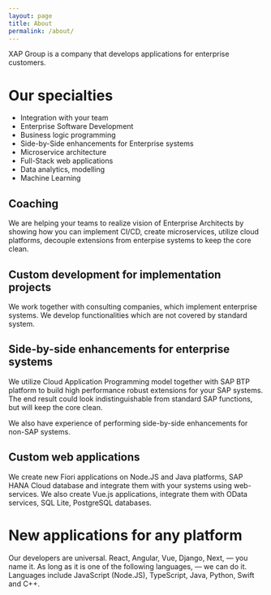 ```yaml
---
layout: page
title: About
permalink: /about/
---
```


XAP Group is a company that develops applications for enterprise customers. 

# Our specialties

- Integration with your team
- Enterprise Software Development
- Business logic programming
- Side-by-Side enhancements for Enterprise systems
- Microservice architecture
- Full-Stack web applications
- Data analytics, modelling
- Machine Learning

## Coaching

We are helping your teams to realize vision of Enterprise Architects by showing how you can implement CI/CD, create microservices, utilize cloud platforms, decouple extensions from enterpise systems to keep the core clean.

## Custom development for implementation projects

We work together with consulting companies, which implement enterprise systems. We develop functionalities which are not covered by standard system.

## Side-by-side enhancements for enterprise systems

We utilize Cloud Application Programming model together with SAP BTP platform to build high performance robust extensions for your SAP systems. The end result could look indistinguishable from standard SAP functions, but will keep the core clean.

We also have experience of performing side-by-side enhancements for non-SAP systems.

## Custom web applications

We create new Fiori applications on Node.JS and Java platforms, SAP HANA Cloud database and integrate them with your systems using web-services.
We also create Vue.js applications, integrate them with OData services, SQL Lite, PostgreSQL databases.

# New applications for any platform

Our developers are universal. React, Angular, Vue, Django, Next, — you name it. As long as it is one of the following languages, — we can do it. Languages include JavaScript (Node.JS), TypeScript, Java, Python, Swift and C++.

